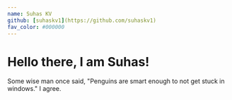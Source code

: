 ```yaml
---
name: Suhas KV
github: [suhaskv1](https://github.com/suhaskv1)
fav_color: #000000
---
```


# Hello there, I am Suhas!
Some wise man once said, "Penguins are smart enough to not get stuck in windows." I agree.

